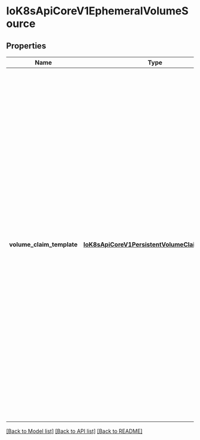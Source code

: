 # IoK8sApiCoreV1EphemeralVolumeSource

## Properties
Name | Type | Description | Notes
------------ | ------------- | ------------- | -------------
**volume_claim_template** | [**IoK8sApiCoreV1PersistentVolumeClaimTemplate**](IoK8sApiCoreV1PersistentVolumeClaimTemplate.md) | Will be used to create a stand-alone PVC to provision the volume. The pod in which this EphemeralVolumeSource is embedded will be the owner of the PVC, i.e. the PVC will be deleted together with the pod.  The name of the PVC will be &#x60;&lt;pod name&gt;-&lt;volume name&gt;&#x60; where &#x60;&lt;volume name&gt;&#x60; is the name from the &#x60;PodSpec.Volumes&#x60; array entry. Pod validation will reject the pod if the concatenated name is not valid for a PVC (for example, too long).  An existing PVC with that name that is not owned by the pod will *not* be used for the pod to avoid using an unrelated volume by mistake. Starting the pod is then blocked until the unrelated PVC is removed. If such a pre-created PVC is meant to be used by the pod, the PVC has to updated with an owner reference to the pod once the pod exists. Normally this should not be necessary, but it may be useful when manually reconstructing a broken cluster.  This field is read-only and no changes will be made by Kubernetes to the PVC after it has been created.  Required, must not be nil. | [optional] 

[[Back to Model list]](../README.md#documentation-for-models) [[Back to API list]](../README.md#documentation-for-api-endpoints) [[Back to README]](../README.md)


